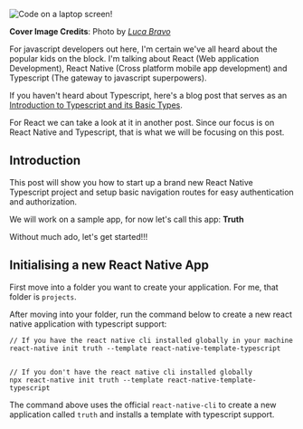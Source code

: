![Code on a laptop screen!](https://images.unsplash.com/photo-1488590528505-98d2b5aba04b?ixid=MXwxMjA3fDB8MHxwaG90by1wYWdlfHx8fGVufDB8fHw%3D&ixlib=rb-1.2.1&auto=format&fit=crop&w=640&q=80)

**Cover Image Credits**: Photo by *[Luca Bravo](https://unsplash.com/@lucabravo)*

For javascript developers out here, I'm certain we've all heard about the popular kids on the block. I'm talking about React (Web application Development), React Native (Cross platform mobile app development) and Typescript (The gateway to javascript superpowers).

If you haven't heard about Typescript, here's a blog post that serves as an [Introduction to Typescript and its Basic Types](./001-Typescript/intro-to-typescript.md).

For React we can take a look at it in another post. Since our focus is on React Native and Typescript, that is what we will be focusing on this post.

## Introduction
This post will show you how to start up a brand new React Native Typescript project and setup basic navigation routes for easy authentication and authorization.

We will work on a sample app, for now let's call this app: **Truth**

Without much ado, let's get started!!!

## Initialising a new React Native App
First move into a folder you want to create your application. For me, that folder is `projects`.

After moving into your folder, run the command below to create a new react native application with typescript support:
```
// If you have the react native cli installed globally in your machine
react-native init truth --template react-native-template-typescript


// If you don't have the react native cli installed globally
npx react-native init truth --template react-native-template-typescript
```

The command above uses the official `react-native-cli` to create a new application called `truth` and installs a template with typescript support.

